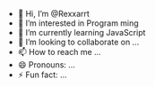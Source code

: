 - 👋 Hi, I’m @Rexxarrt
- 👀 I’m interested in Program  ming
- 🌱 I’m currently learning JavaScript
- 💞️ I’m looking to collaborate on ...
- 📫 How to reach me ...
- 😄 Pronouns: ...
- ⚡ Fun fact: ...

<!---
Rexxarrt/Rexxarrt is a ✨ special ✨ repository because its `README.md` (this file) appears on your GitHub profile.
You can click the Preview link to take a look at your changes.
--->
